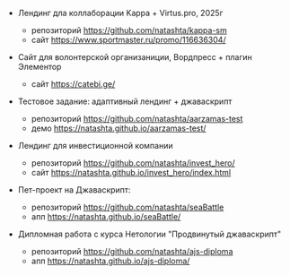 * Лендинг дла коллаборации Kappa + Virtus.pro, 2025г
  * репозиторий https://github.com/natashta/kappa-sm
  * сайт https://www.sportmaster.ru/promo/116636304/

* Сайт для волонтерской организаниции, Вордпресс + плагин Элементор
  * сайт https://catebi.ge/

* Тестовое задание: адаптивный лендинг + джаваскрипт
  * репозиторий https://github.com/natashta/aarzamas-test
  * демо https://natashta.github.io/aarzamas-test/

* Лендинг для инвестиционной компании
  * репозиторий https://github.com/natashta/invest_hero/
  * сайт https://natashta.github.io/invest_hero/index.html
 
* Пет-проект на Джаваскрипт:
   * репозиторий https://github.com/natashta/seaBattle
   * апп https://natashta.github.io/seaBattle/

* Дипломная работа с курса Нетологии "Продвинутый джаваскрипт"
  * репозиторий https://github.com/natashta/ajs-diploma
  * апп https://natashta.github.io/ajs-diploma/
